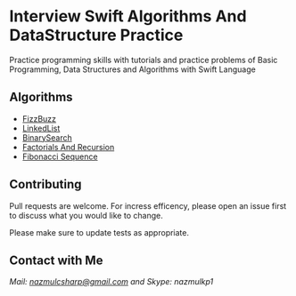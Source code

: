 # Interview Swift Algorithms And DataStructure Practice
Practice programming skills with tutorials and practice problems of Basic Programming, 
Data Structures and Algorithms with Swift Language 
## Algorithms
- [FizzBuzz](https://github.com/nazmulkp/Swift-Algorithms-And-DataStructure-Practice/blob/master/FizzBuzz.playground/Contents.swift)
- [LinkedList](https://github.com/nazmulkp/Swift-Algorithms-And-DataStructure-Practice/blob/master/LinkedList.playground/Contents.swift)
- [BinarySearch](https://github.com/nazmulkp/Swift-Algorithms-And-DataStructure-Practice/blob/master/BinarySearch.playground/Contents.swift)
- [Factorials And Recursion](https://github.com/nazmulkp/Swift-Algorithms-And-DataStructure-Practice/blob/master/FactorialsRecursion.playground/Contents.swift)
- [Fibonacci Sequence](https://github.com/nazmulkp/Swift-Algorithms-And-DataStructure-Practice/blob/master/FibonacciSequence.playground/Contents.swift)

## Contributing
Pull requests are welcome. For incress efficency, please open an issue first to discuss what you would like to change.

Please make sure to update tests as appropriate.

## Contact with Me
*Mail: nazmulcsharp@gmail.com and Skype: nazmulkp1*
